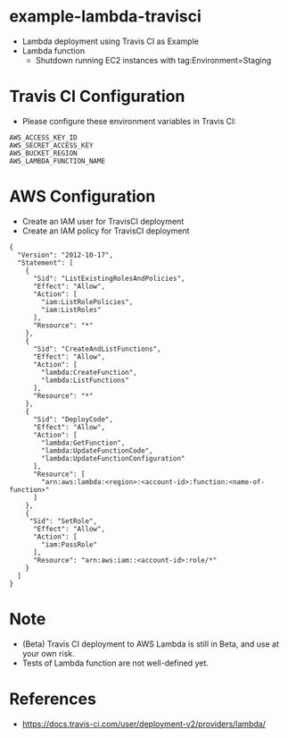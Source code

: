 # example-lambda-travisci
* Lambda deployment using Travis CI as Example
* Lambda function
  * Shutdown running EC2 instances with tag:Environment=Staging

# Travis CI Configuration
* Please configure these environment variables in Travis CI:
```
AWS_ACCESS_KEY_ID
AWS_SECRET_ACCESS_KEY
AWS_BUCKET_REGION
AWS_LAMBDA_FUNCTION_NAME
```

# AWS Configuration
* Create an IAM user for TravisCI deployment
* Create an IAM policy for TravisCI deployment
```
{
  "Version": "2012-10-17",
  "Statement": [
    {
      "Sid": "ListExistingRolesAndPolicies",
      "Effect": "Allow",
      "Action": [
        "iam:ListRolePolicies",
        "iam:ListRoles"
      ],
      "Resource": "*"
    },
    {
      "Sid": "CreateAndListFunctions",
      "Effect": "Allow",
      "Action": [
        "lambda:CreateFunction",
        "lambda:ListFunctions"
      ],
      "Resource": "*"
    },
    {
      "Sid": "DeployCode",
      "Effect": "Allow",
      "Action": [
        "lambda:GetFunction",
        "lambda:UpdateFunctionCode",
        "lambda:UpdateFunctionConfiguration"
      ],
      "Resource": [
        "arn:aws:lambda:<region>:<account-id>:function:<name-of-function>"
      ]
    },
    {
     "Sid": "SetRole",
      "Effect": "Allow",
      "Action": [
        "iam:PassRole"
      ],
      "Resource": "arn:aws:iam::<account-id>:role/*"
    }
  ]
}
```

# Note
* (Beta) Travis CI deployment to AWS Lambda is still in Beta, and use at your own risk.
* Tests of Lambda function are not well-defined yet.

# References
* https://docs.travis-ci.com/user/deployment-v2/providers/lambda/
